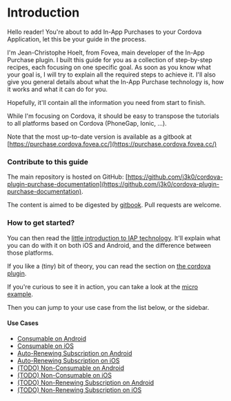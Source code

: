 # Introduction

Hello reader! You're about to add In-App Purchases to your Cordova Application, let this be your guide in the process.

I'm Jean-Christophe Hoelt, from Fovea, main developer of the In-App Purchase plugin. I built this guide for you as a collection of step-by-step recipes, each focusing on one specific goal. As soon as you know what your goal is, I will try to explain all the required steps to achieve it. I'll also give you general details about what the In-App Purchase technology is, how it works and what it can do for you.

Hopefully, it'll contain all the information you need from start to finish.

While I'm focusing on Cordova, it should be easy to transpose the tutorials to all platforms based on Cordova \(PhoneGap, Ionic, ...\).

Note that the most up-to-date version is available as a gitbook at [https://purchase.cordova.fovea.cc/](https://purchase.cordova.fovea.cc/)

### Contribute to this guide

The main repository is hosted on GitHub: [https://github.com/j3k0/cordova-plugin-purchase-documentation](https://github.com/j3k0/cordova-plugin-purchase-documentation).

The content is aimed to be digested by [gitbook](https://gitbook.com). Pull requests are welcome.

### How to get started?

You can then read the [little introduction to IAP technology](discover/generalities-about-iap-technology.md). It'll explain what you can do with it on both iOS and Android, and the difference between those platforms.

If you like a \(tiny\) bit of theory, you can read the section on [the cordova plugin](discover/about-the-plugin.md).

If you're curious to see it in action, you can take a look at the [micro example](discover/micro-example.md).

Then you can jump to your use case from the list below, or the sidebar.

#### Use Cases

* [Consumable on Android](use-cases/consumable-android.md)
* [Consumable on iOS](use-cases/consumable-ios.md)
* [Auto-Renewing Subscription on Android](use-cases/subscription-android.md)
* [Auto-Renewing Subscription on iOS](use-cases/subscription-ios.md)
* [\(TODO\) Non-Consumable on Android](use-cases/non-consumable-android.md)
* [\(TODO\) Non-Consumable on iOS](use-cases/non-consumable-ios.md)
* [\(TODO\) Non-Renewing Subscription on Android](use-cases/nr-subscription-android.md)
* [\(TODO\) Non-Renewing Subscription on iOS](use-cases/nr-subscription-ios.md)

